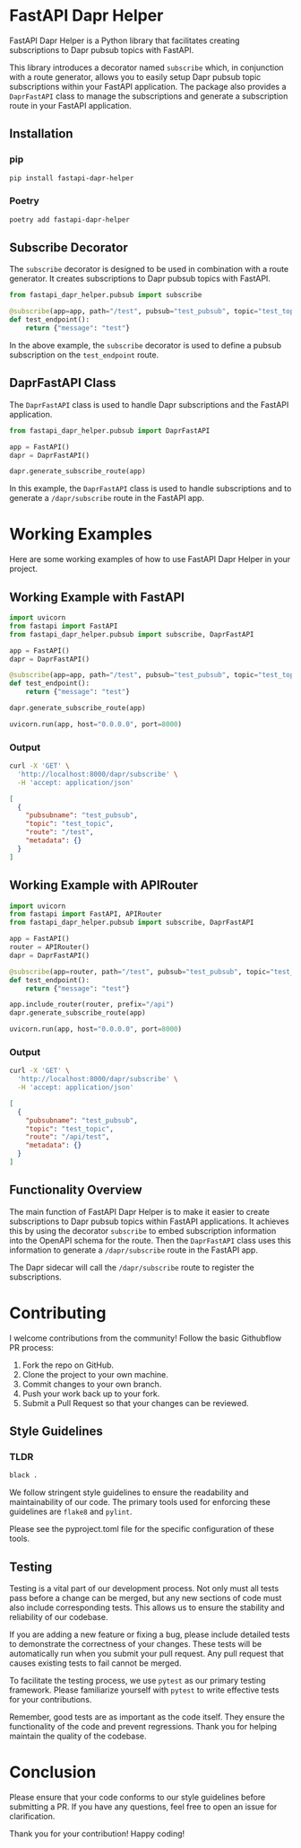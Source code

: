 FastAPI Dapr Helper
===================

FastAPI Dapr Helper is a Python library that facilitates creating subscriptions to Dapr pubsub topics with FastAPI.

This library introduces a decorator named `subscribe` which, in conjunction with a route generator, allows you to easily setup Dapr pubsub topic subscriptions within your FastAPI application. The package also provides a `DaprFastAPI` class to manage the subscriptions and generate a subscription route in your FastAPI application.

## Installation

### pip

```bash
pip install fastapi-dapr-helper
```

### Poetry

```bash
poetry add fastapi-dapr-helper
```


## Subscribe Decorator

The `subscribe` decorator is designed to be used in combination with a route generator. It creates subscriptions to Dapr pubsub topics with FastAPI.

```python
from fastapi_dapr_helper.pubsub import subscribe

@subscribe(app=app, path="/test", pubsub="test_pubsub", topic="test_topic")
def test_endpoint():
    return {"message": "test"}
```

In the above example, the `subscribe` decorator is used to define a pubsub subscription on the `test_endpoint` route.

## DaprFastAPI Class

The `DaprFastAPI` class is used to handle Dapr subscriptions and the FastAPI application.

```python
from fastapi_dapr_helper.pubsub import DaprFastAPI

app = FastAPI()
dapr = DaprFastAPI()

dapr.generate_subscribe_route(app)
```

In this example, the `DaprFastAPI` class is used to handle subscriptions and to generate a `/dapr/subscribe` route in the FastAPI app.

# Working Examples

Here are some working examples of how to use FastAPI Dapr Helper in your project.

## Working Example with FastAPI

```python
import uvicorn
from fastapi import FastAPI
from fastapi_dapr_helper.pubsub import subscribe, DaprFastAPI

app = FastAPI()
dapr = DaprFastAPI()

@subscribe(app=app, path="/test", pubsub="test_pubsub", topic="test_topic")
def test_endpoint():
    return {"message": "test"}

dapr.generate_subscribe_route(app)

uvicorn.run(app, host="0.0.0.0", port=8000)
```

### Output

```bash
curl -X 'GET' \
  'http://localhost:8000/dapr/subscribe' \
  -H 'accept: application/json'
```

```json
[
  {
    "pubsubname": "test_pubsub",
    "topic": "test_topic",
    "route": "/test",
    "metadata": {}
  }
]
```

## Working Example with APIRouter

```python
import uvicorn
from fastapi import FastAPI, APIRouter
from fastapi_dapr_helper.pubsub import subscribe, DaprFastAPI

app = FastAPI()
router = APIRouter()
dapr = DaprFastAPI()

@subscribe(app=router, path="/test", pubsub="test_pubsub", topic="test_topic")
def test_endpoint():
    return {"message": "test"}

app.include_router(router, prefix="/api")
dapr.generate_subscribe_route(app)

uvicorn.run(app, host="0.0.0.0", port=8000)
```

### Output

```bash
curl -X 'GET' \
  'http://localhost:8000/dapr/subscribe' \
  -H 'accept: application/json'
```

```json
[
  {
    "pubsubname": "test_pubsub",
    "topic": "test_topic",
    "route": "/api/test",
    "metadata": {}
  }
]
```


## Functionality Overview

The main function of FastAPI Dapr Helper is to make it easier to create subscriptions to Dapr pubsub topics within FastAPI applications.
It achieves this by using the decorator `subscribe` to embed subscription information into the OpenAPI schema for the route. 
Then the `DaprFastAPI` class uses this information to generate a `/dapr/subscribe` route in the FastAPI app.

The Dapr sidecar will call the `/dapr/subscribe` route to register the subscriptions.

# Contributing

I welcome contributions from the community!
Follow the basic Githubflow PR process:

1. Fork the repo on GitHub.
2. Clone the project to your own machine.
3. Commit changes to your own branch.
4. Push your work back up to your fork.
5. Submit a Pull Request so that your changes can be reviewed.

## Style Guidelines

### TLDR
```bash
black .
```

We follow stringent style guidelines to ensure the readability and maintainability of our code. 
The primary tools used for enforcing these guidelines are `flake8` and `pylint`.

Please see the pyproject.toml file for the specific configuration of these tools.

## Testing

Testing is a vital part of our development process.
Not only must all tests pass before a change can be merged,
but any new sections of code must also include corresponding tests.
This allows us to ensure the stability and reliability of our codebase.

If you are adding a new feature or fixing a bug,
please include detailed tests to demonstrate the correctness of your changes.
These tests will be automatically run when you submit your pull request.
Any pull request that causes existing tests to fail cannot be merged.

To facilitate the testing process, we use `pytest` as our primary testing framework.
Please familiarize yourself with `pytest` to write effective tests for your contributions.

Remember, good tests are as important as the code itself.
They ensure the functionality of the code and prevent regressions.
Thank you for helping maintain the quality of the codebase.

# Conclusion
Please ensure that your code conforms to our style guidelines before submitting a PR. 
If you have any questions, feel free to open an issue for clarification.

Thank you for your contribution!
Happy coding!
